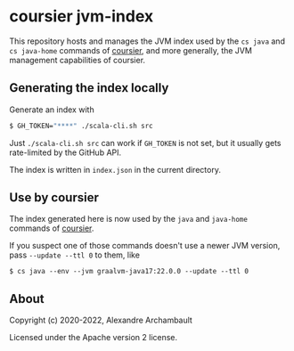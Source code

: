 # coursier jvm-index

This repository hosts and manages the JVM index used by the `cs java` and `cs java-home`
commands of [coursier](https://get-coursier.io), and more generally, the JVM management
capabilities of coursier.

## Generating the index locally

Generate an index with
```bash
$ GH_TOKEN="****" ./scala-cli.sh src
```

Just `./scala-cli.sh src` can work if `GH_TOKEN` is not set, but it usually
gets rate-limited by the GitHub API.

The index is written in `index.json` in the current directory.

## Use by coursier

The index generated here is now used by the `java` and `java-home`
commands of [coursier](https://get-coursier.io).

If you suspect one of those commands doesn't use a newer JVM version, pass `--update --ttl 0` to them,
like
```text
$ cs java --env --jvm graalvm-java17:22.0.0 --update --ttl 0
```

## About

Copyright (c) 2020-2022, Alexandre Archambault

Licensed under the Apache version 2 license.
